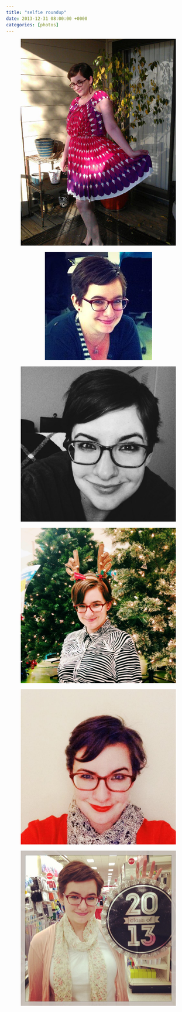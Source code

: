 ```yaml
---
title: "selfie roundup"
date: 2013-12-31 08:00:00 +0000
categories: [photos]
---
```

<center><div class="gallery">
  <div class="gallery__column">
   <figure class="gallery__thumb">
      <img src="/assets/img/eea937d3b5.jpg" class="gallery__image">
   </figure>
   <figure class="gallery__thumb">
   <img src="/assets/img/582927e181.jpg" class="gallery__image">
</figure>
</div>
<div class="gallery__column">
   <figure class="gallery__thumb">
   <img src="/assets/img/d4c6316c44.jpg" class="gallery__image">
</figure>
<figure class="gallery__thumb">
   <img src="/assets/img/f7ef955c82.jpg" class="gallery__image">
</figure>
</div>
<div class="gallery__column">
<figure class="gallery__thumb">
   <img src="/assets/img/f96b617eef.jpg" class="gallery__image">
</figure>
<figure class="gallery__thumb">
   <img src="/assets/img/386773c4ae.jpg" class="gallery__image">
</figure>
</div>
</div></center>